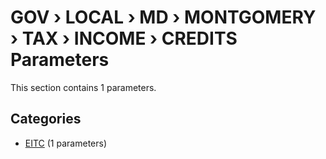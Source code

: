 # GOV › LOCAL › MD › MONTGOMERY › TAX › INCOME › CREDITS Parameters

This section contains 1 parameters.

## Categories

- [EITC](eitc/index.md) (1 parameters)
